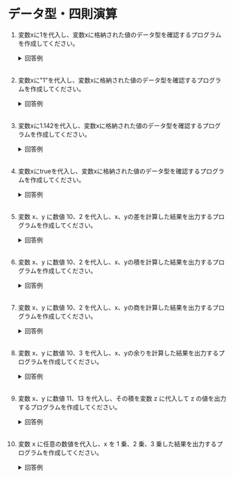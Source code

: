 # データ型・四則演算

1. 変数xに1を代入し、変数xに格納された値のデータ型を確認するプログラムを作成してください。

	<details><summary>回答例</summary><div>
		
	```
	x = 1
	puts x.class
	```

	</div></details>

	<br>

2. 変数xに"1"を代入し、変数xに格納された値のデータ型を確認するプログラムを作成してください。

	<details><summary>回答例</summary><div>
		
	```
	x = "1"
	puts x.class
	```
		
	</div></details>
	
	<br>

3. 変数xに1.142を代入し、変数xに格納された値のデータ型を確認するプログラムを作成してください。

	<details><summary>回答例</summary><div>
		
	```
	x = 1.234
	puts x.class
	```
		
	</div></details>

	<br>



4. 変数xにtrueを代入し、変数xに格納された値のデータ型を確認するプログラムを作成してください。

	<details><summary>回答例</summary><div>
			
	```
	x = true
	puts x.class
	```
			
	</div></details>
		
	<br>
	
5. 変数 x、y に数値 10、2 を代入し、x、yの差を計算した結果を出力するプログラムを作成してください。

	<details><summary>回答例</summary><div>
		
	```
	x = 10
	y = 2
	puts x - y
	```
		
	</div></details>
	
	<br>
	
6. 変数 x、y に数値 10、2 を代入し、x、yの積を計算した結果を出力するプログラムを作成してください。

	<details><summary>回答例</summary><div>
		
	```
	x = 10
	y = 2
	puts x * y
	```
		
	</div></details>
	
	<br>
	
7. 変数 x、y に数値 10、2 を代入し、x、yの商を計算した結果を出力するプログラムを作成してください。

	<details><summary>回答例</summary><div>
		
	```
	x = 10
	y = 2
	puts x / y
	```
		
	</div></details>
	
	<br>
	
8. 変数 x、y に数値 10、3 を代入し、x、yの余りを計算した結果を出力するプログラムを作成してください。

	<details><summary>回答例</summary><div>
		
	```
	x = 10
	y = 3
	puts x % y
	```
		
	</div></details>
	
	<br>
	
9. 変数 x、y に数値 11、13 を代入し、その積を変数 z に代入して z の値を出力するプログラムを作成してください。

	<details><summary>回答例</summary><div>
		
	```
	x = 11
	y = 13
	z = x * y
	puts z
	```
		
	</div></details>
	
	<br>
	
10. 変数 x に任意の数値を代入し、x を 1 乗、2 乗、3 乗した結果を出力するプログラムを作成してください。

	<details><summary>回答例</summary><div>
		
	```
	x = 2
	puts x
	puts x * x
	puts x * x * x
	```
		
	</div></details>
	
	<br>
